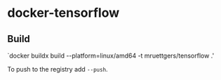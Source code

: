 # docker-tensorflow

## Build

`docker buildx build --platform=linux/amd64 -t mruettgers/tensorflow .'

To push to the registry add `--push`.
